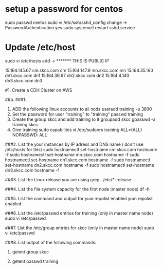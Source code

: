 #

# setup a password for centos
sudo passwd centos
sudo vi /etc/ssh/sshd_config
change ->
PasswordAuthentication yes
sudo systemctl restart sshd.service

# Update /etc/host
sudo vi /etc/hosts
add ->
******* THIS IS PUBLIC IP

15.164.145.67 cm.skcc.com cm
15.164.147.9 mn.skcc.com mn
15.164.35.160 dn1.skcc.com dn1
15.164.36.67 dn2.skcc.com dn2
15.164.4.140 dn3.skcc.com dn3



#1. Create a CDH Cluster on AWS

##a.
###1. 
1) ADD the following linux accounts to all nods
useradd training -u 3800
2) Set the password for user "training" to "training"
passwd training
3) Create the group skcc and add training to it
groupadd skcc
gpasswd -a training skcc
4) Give training sudo capabilites
vi /etc/sudoers
training ALL=(ALL) NOPASSWD: ALL


###2. List the your instances by IP adress and DNS name ( don't use /etc/hosts for this)
sudo hostnamectl set-hostname cm.skcc.com
hostname -f
sudo hostnamectl set-hostname mn.skcc.com
hostname -f
sudo hostnamectl set-hostname dn1.skcc.com
hostname -f
sudo hostnamectl set-hostname dn2.skcc.com
hostname -f
sudo hostnamectl set-hostname dn3.skcc.com
hostname -f

###3. List the Linux release you are using
grep . /etc/*-release

###4. List the file system capacity for the first node (master node)
df -h

###5. List the command and output for yum repolist enabled
yum repolist enabled

###6. List the /etc/passwd entries for training (only in master name node)
sudo vi /etc/passwd 

###7. List the /etc/group entries for skcc (only in master name node)
sudo vi /etc/passwd

###8. List output of the following commands:
1) getent group skcc

2) getent passwd training
